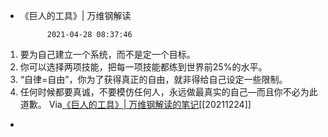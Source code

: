 - 《巨人的工具》| 万维钢解读
            
 
            2021-04-28 08:37:46         
1. 要为自己建立一个系统，而不是定一个目标。
2. 你可以选择两项技能，把每一项技能都练到世界前25%的水平。
3. “自律=自由”，你为了获得真正的自由，就非得给自己设定一些限制。
4. 任何时候都要真诚，不要模仿任何人，永远做最真实的自己—而且你不必为此道歉。
Via[《巨人的工具》| 万维钢解读的笔记](https://app.yinxiang.com/shard/s63/nl/13797828/ddc862c2-06c1-46c4-aae3-c4d6c46f4d0f/)[[20211224]] 
- 
